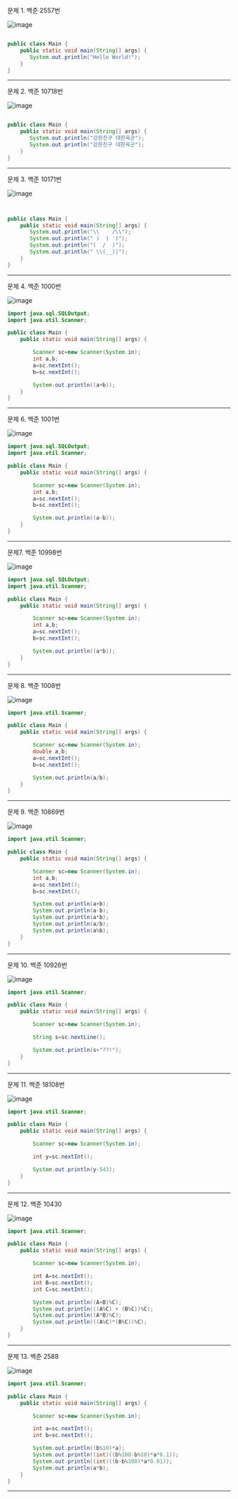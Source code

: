문제 1. 백준 2557번

![image](https://user-images.githubusercontent.com/100551348/163810320-10ac0b33-e86b-4ab0-9c8f-64834cdd1a88.png)

~~~java

public class Main {
    public static void main(String[] args) {
       System.out.println("Hello World!");
    }
}
~~~

***

문제 2. 백준 10718번

![image](https://user-images.githubusercontent.com/100551348/163811682-9b37a041-504d-4d37-85f1-380e66986345.png)

~~~java

public class Main {
    public static void main(String[] args) {
       System.out.println("강한친구 대한육군");
       System.out.println("강한친구 대한육군");
    }
}
~~~

***

문제 3. 백준 10171번

![image](https://user-images.githubusercontent.com/100551348/163812235-30383d21-6282-4a55-aea7-e286e3638c37.png)

~~~java


public class Main {
    public static void main(String[] args) {
       System.out.println("\\    /\\");
       System.out.println(" )  ( ')");
       System.out.println("(  /  )");
       System.out.println(" \\(__)|");
    }
}
~~~

***

문제 4. 백준 1000번

![image](https://user-images.githubusercontent.com/100551348/163812666-3ecf5240-bb75-4b0e-a95f-73acbbdde9f3.png)

~~~java
import java.sql.SQLOutput;
import java.util.Scanner;

public class Main {
    public static void main(String[] args) {

        Scanner sc=new Scanner(System.in);
        int a,b;
        a=sc.nextInt();
        b=sc.nextInt();

        System.out.println((a+b));
    }
}
~~~

***

문제 6. 백준 1001번

![image](https://user-images.githubusercontent.com/100551348/163815298-186518b8-4c7e-4c56-895e-656236bf6325.png)

~~~java
import java.sql.SQLOutput;
import java.util.Scanner;

public class Main {
    public static void main(String[] args) {

        Scanner sc=new Scanner(System.in);
        int a,b;
        a=sc.nextInt();
        b=sc.nextInt();

        System.out.println((a-b));
    }
}
~~~

***

문제7. 백준 10998번

![image](https://user-images.githubusercontent.com/100551348/163815558-1244559e-3069-4aae-bfe1-261efd25a570.png)

~~~java
import java.sql.SQLOutput;
import java.util.Scanner;

public class Main {
    public static void main(String[] args) {

        Scanner sc=new Scanner(System.in);
        int a,b;
        a=sc.nextInt();
        b=sc.nextInt();

        System.out.println((a*b));
    }
}
~~~

***

문제 8. 백준 1008번

![image](https://user-images.githubusercontent.com/100551348/163815979-f1c513f2-b2a7-47ab-8827-746c720c8a9f.png)

~~~java
import java.util.Scanner;

public class Main {
    public static void main(String[] args) {

        Scanner sc=new Scanner(System.in);
        double a,b;
        a=sc.nextInt();
        b=sc.nextInt();

        System.out.println(a/b);
    }
}
~~~

***

문제 9. 백준 10869번

![image](https://user-images.githubusercontent.com/100551348/163816071-b9a7f3c9-c942-4b27-99ef-6b0ff7a91332.png)

~~~java
import java.util.Scanner;

public class Main {
    public static void main(String[] args) {

        Scanner sc=new Scanner(System.in);
        int a,b;
        a=sc.nextInt();
        b=sc.nextInt();

        System.out.println(a+b);
        System.out.println(a-b);
        System.out.println(a*b);
        System.out.println(a/b);
        System.out.println(a%b);
    }
}
~~~

***

문제 10. 백준 10926번

![image](https://user-images.githubusercontent.com/100551348/163816444-a866f26c-9c60-437d-9ce5-3db790919ad6.png)

~~~java
import java.util.Scanner;

public class Main {
    public static void main(String[] args) {

        Scanner sc=new Scanner(System.in);

        String s=sc.nextLine();

        System.out.println(s+"??!");
    }
}
~~~

***

문제 11. 백준 18108번

![image](https://user-images.githubusercontent.com/100551348/163817058-8d0bc9d6-f727-4e12-943f-bcc99ed7b142.png)

~~~java
import java.util.Scanner;

public class Main {
    public static void main(String[] args) {

        Scanner sc=new Scanner(System.in);

        int y=sc.nextInt();

        System.out.println(y-543);
    }
}
~~~

***

문제 12. 백준 10430

![image](https://user-images.githubusercontent.com/100551348/163817506-5d10d967-7ff9-4921-9f8d-e08c3ec1d36e.png)

~~~java
import java.util.Scanner;

public class Main {
    public static void main(String[] args) {

        Scanner sc=new Scanner(System.in);

        int A=sc.nextInt();
        int B=sc.nextInt();
        int C=sc.nextInt();

        System.out.println((A+B)%C);
        System.out.println(((A%C) + (B%C))%C);
        System.out.println((A*B)%C);
        System.out.println(((A%C)*(B%C))%C);
    }
}
~~~

***

문제 13. 백준 2588

![image](https://user-images.githubusercontent.com/100551348/163817941-ecabc05c-76e6-40d3-a5c1-69fcc1eeea08.png)

~~~java
import java.util.Scanner;

public class Main {
    public static void main(String[] args) {

        Scanner sc=new Scanner(System.in);

        int a=sc.nextInt();
        int b=sc.nextInt();

        System.out.println((b%10)*a);
        System.out.println((int)((b%100-b%10)*a*0.1));
        System.out.println((int)((b-b%100)*a*0.01));
        System.out.println(a*b);
    }
}
~~~

***



